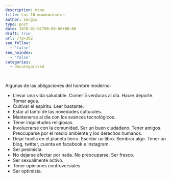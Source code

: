 ```yaml
---
description: none
title: Los 10 mandamientos
author: sergio
type: post
date: 1970-01-01T00:00:00+00:00
draft: true
url: /?p=362
seo_follow:
  - 'false'
seo_noindex:
  - 'false'
categories:
  - Uncategorized

---
```

Algunas de las obligaciones del hombre moderno:

  * Llevar una vida saludable. Comer 5 verduras al día. Hacer deporte. Tomar agua.
  * Cultivar el espíritu. Leer bastante.
  * Estar al tanto de las novedades culturales.
  * Mantenerse al día con los avances tecnológicos.
  * Tener inquietudes religiosas.
  * Involucrarse con la comunidad. Ser un buen ciudadano. Tener amigos. Preocuparse por el medio ambiente y los derechos humanos.
  * Dejar huella en el planeta tierra. Escribir un libro. Sembrar algo. Tener un blog, twitter, cuenta en facebook e instagram.
  * Ser pesimista.
  * No dejarse afectar por nada. No preocuparse. Ser fresco.
  * Ser sexualmente activo.
  * Tener opiniones controversiales.
  * Ser optimista.

